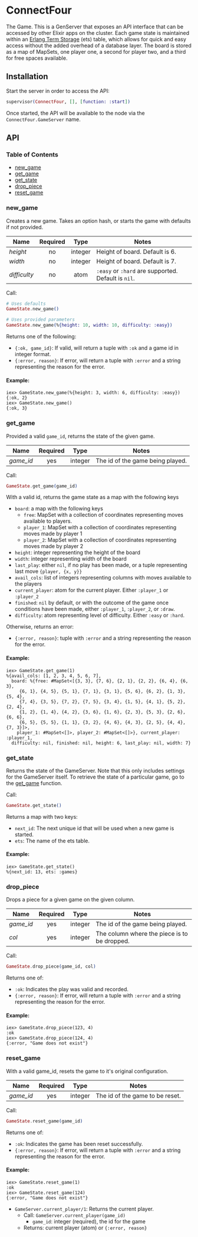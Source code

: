 # ConnectFour

The Game. This is a GenServer that exposes an API interface that can be accessed by other Elixir apps on the cluster. Each game state is maintained within an [Erlang Term Storage](http://erlang.org/doc/man/ets.html) (ets) table, which allows for quick and easy access without the added overhead of a database layer. The board is stored as a map of MapSets, one player one, a second for player two, and a third for free spaces available.

## Installation

Start the server in order to access the API:

```elixir
supervisor(ConnectFour, [], [function: :start])
```

Once started, the API will be available to the node via the `ConnectFour.GameServer` name.

## API

### Table of Contents

* [new_game](#new-game)
* [get_game](#get-game)
* [get_state](#get-state)
* [drop_piece](#drop-piece)
* [reset_game](#reset-game)

### <a name="new-game"></a>new_game

Creates a new game. Takes an option hash, or starts the game with defaults if not provided.

Name | Required | Type | Notes
--- | :---: | :---: | ---
*height* | no | integer | Height of board. Default is 6.
*width* | no | integer | Height of board. Default is 7.
*difficulty* | no | atom | `:easy` or `:hard` are supported. Default is `nil`.

Call:
```elixir
# Uses defaults
GameState.new_game()

# Uses provided parameters
GameState.new_game(%{height: 10, width: 10, difficulty: :easy})
```

Returns one of the following:
- `{:ok, game_id}`: If valid, will return a tuple with `:ok` and a game id in integer format.
- `{:error, reason}`: If error, will return a tuple with `:error` and a string representing the reason for the error.

#### Example:

```
iex> GameState.new_game(%{height: 3, width: 6, difficulty: :easy})
{:ok, 2}
iex> GameState.new_game()
{:ok, 3}
```

### <a name="get-game"></a>get_game

Provided a valid `game_id`, returns the state of the given game.

Name | Required | Type | Notes
--- | :---: | :---: | ---
*game_id* | yes | integer | The id of the game being played.

Call:
```elixir
GameState.get_game(game_id)
```

With a valid id, returns the game state as a map with the following keys
- `board`: a map with the following keys
  - `free`: MapSet with a collection of coordinates representing moves available to players.
  - `player_1`: MapSet with a collection of coordinates representing moves made by player 1
  - `player_2`: MapSet with a collection of coordinates representing moves made by player 2
- `height`: integer representing the height of the board
- `width`: integer representing width of the board
- `last_play`: either `nil`, if no play has been made, or a tuple representing last move `{player, {x, y}}`
- `avail_cols`: list of integers representing columns with moves available to the players
- `current_player`: atom for the current player. Either `:player_1` or `:player_2`
- `finished`: `nil` by default, or with the outcome of the game once conditions have been made, either `:player_1`, `:player_2`, or `:draw`.
- `difficulty`: atom representing level of difficulty. Either `:easy` or `:hard`.

Otherwise, returns an error:
- `{:error, reason}`: tuple with `:error` and a string representing the reason for the error.

#### Example:

```
iex> GameState.get_game(1)
%{avail_cols: [1, 2, 3, 4, 5, 6, 7],
  board: %{free: #MapSet<[{3, 3}, {7, 6}, {2, 1}, {2, 2}, {6, 4}, {6, 3},
     {6, 1}, {4, 5}, {5, 1}, {7, 1}, {3, 1}, {5, 6}, {6, 2}, {1, 3}, {5, 4},
     {7, 4}, {3, 5}, {7, 2}, {7, 5}, {3, 4}, {1, 5}, {4, 1}, {5, 2}, {2, 4},
     {1, 2}, {1, 4}, {4, 2}, {3, 6}, {1, 6}, {2, 3}, {5, 3}, {2, 6}, {6, 6},
     {6, 5}, {5, 5}, {1, 1}, {3, 2}, {4, 6}, {4, 3}, {2, 5}, {4, 4}, {7, 3}]>,
    player_1: #MapSet<[]>, player_2: #MapSet<[]>}, current_player: :player_1,
  difficulty: nil, finished: nil, height: 6, last_play: nil, width: 7}
```

### <a name="get-state"></a>get_state

Returns the state of the GameServer. Note that this only includes settings for the GameServer itself. To retrieve the state of a particular game, go to the [get_game](#get-game) function.

Call:
```elixir
GameState.get_state()
```

Returns a map with two keys:
- `next_id`: The next unique id that will be used when a new game is started.
- `ets`: The name of the ets table.

#### Example:

```
iex> GameState.get_state()
%{next_id: 13, ets: :games}
```

### <a name="drop-piece"></a>drop_piece

Drops a piece for a given game on the given column.

Name | Required | Type | Notes
--- | :---: | :---: | ---
*game_id* | yes | integer | The id of the game being played.
*col* | yes | integer | The column where the piece is to be dropped.

Call:
```elixir
GameState.drop_piece(game_id, col)
```

Returns one of:
- `:ok`: Indicates the play was valid and recorded.
- `{:error, reason}`: If error, will return a tuple with `:error` and a string representing the reason for the error.

#### Example:

```
iex> GameState.drop_piece(123, 4)
:ok
iex> GameState.drop_piece(124, 4)
{:error, "Game does not exist"}
```

### <a name="reset-game"></a>reset_game

With a valid game_id, resets the game to it's original configuration.

Name | Required | Type | Notes
--- | :---: | :---: | ---
*game_id* | yes | integer | The id of the game to be reset.

Call:
```elixir
GameState.reset_game(game_id)
```

Returns one of:
- `:ok`: Indicates the game has been reset successfully.
- `{:error, reason}`: If error, will return a tuple with `:error` and a string representing the reason for the error.

#### Example:

```
iex> GameState.reset_game(1)
:ok
iex> GameState.reset_game(124)
{:error, "Game does not exist"}
```

- `GameServer.current_player/1`: Returns the current player.
  - Call: `GameServer.current_player(game_id)`
    - `game_id`: integer (required), the id for the game
  - Returns: current player (atom) or `{:error, reason}`
